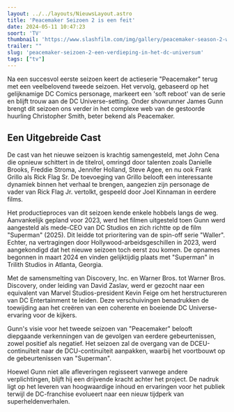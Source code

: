 ```yaml
---
layout: ../../layouts/NieuwsLayout.astro
title: 'Peacemaker Seizoen 2 is een feit'
date: 2024-05-11 10:47:23
soort: 'TV'
thumbnail: 'https://www.slashfilm.com/img/gallery/peacemaker-season-2-will-kick-off-james-gunns-ambitious-plan-to-meld-dc-animation-and-live-action/intro-1715361584.jpg'
trailer: ""
slug: 'peacemaker-seizoen-2-een-verdieping-in-het-dc-universum'
tags: ["tv"]
---
```


Na een succesvol eerste seizoen keert de actieserie "Peacemaker" terug met een veelbelovend tweede seizoen. Het vervolg, gebaseerd op het gelijknamige DC Comics personage, markeert een 'soft reboot' van de serie en blijft trouw aan de DC Universe-setting. Onder showrunner James Gunn brengt dit seizoen ons verder in het complexe web van de gestoorde huurling Christopher Smith, beter bekend als Peacemaker.

## Een Uitgebreide Cast

De cast van het nieuwe seizoen is krachtig samengesteld, met John Cena die opnieuw schittert in de titelrol, omringd door talenten zoals Danielle Brooks, Freddie Stroma, Jennifer Holland, Steve Agee, en nu ook Frank Grillo als Rick Flag Sr. De toevoeging van Grillo belooft een interessante dynamiek binnen het verhaal te brengen, aangezien zijn personage de vader van Rick Flag Jr. vertolkt, gespeeld door Joel Kinnaman in eerdere films.

Het productieproces van dit seizoen kende enkele hobbels langs de weg. Aanvankelijk gepland voor 2023, werd het filmen uitgesteld toen Gunn werd aangesteld als mede-CEO van DC Studios en zich richtte op de film "Superman" (2025). Dit leidde tot prioritering van de spin-off serie "Waller". Echter, na vertragingen door Hollywood-arbeidsgeschillen in 2023, werd aangekondigd dat het nieuwe seizoen toch eerst zou komen. De opnames begonnen in maart 2024 en vinden gelijktijdig plaats met "Superman" in Trilith Studios in Atlanta, Georgia.

Met de samensmelting van Discovery, Inc. en Warner Bros. tot Warner Bros. Discovery, onder leiding van David Zaslav, werd er gezocht naar een equivalent van Marvel Studios-president Kevin Feige om het herstructureren van DC Entertainment te leiden. Deze verschuivingen benadrukken de toewijding aan het creëren van een coherente en boeiende DC Universe-ervaring voor de kijkers.

Gunn's visie voor het tweede seizoen van "Peacemaker" belooft diepgaande verkenningen van de gevolgen van eerdere gebeurtenissen, zowel positief als negatief. Het seizoen zal de overgang van de DCEU-continuïteit naar de DCU-continuïteit aanpakken, waarbij het voortbouwt op de gebeurtenissen van "Superman".

Hoewel Gunn niet alle afleveringen regisseert vanwege andere verplichtingen, blijft hij een drijvende kracht achter het project. De nadruk ligt op het leveren van hoogwaardige inhoud en ervaringen voor het publiek terwijl de DC-franchise evolueert naar een nieuw tijdperk van superheldenverhalen.